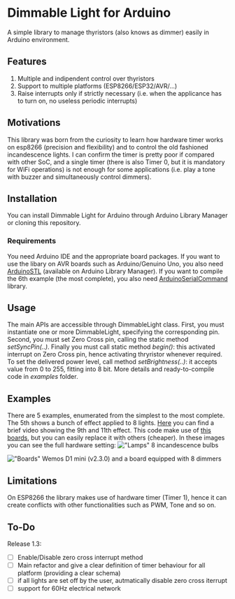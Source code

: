 # Dimmable Light for Arduino
A simple library to manage thyristors (also knows as dimmer) easily in Arduino environment. 

## Features
1. Multiple and indipendent control over thyristors
2. Support to multiple platforms (ESP8266/ESP32/AVR/...)
3. Raise interrupts only if strictly necessary (i.e. when the applicance has to turn on, no useless periodic interrupts)

## Motivations
This library was born from the curiosity to learn how hardware timer works on esp8266 (precision and flexibility) and to control the old fashioned incandescence lights. I can confirm the timer is pretty poor if compared with other SoC, and a single timer (there is also Timer 0, but it is mandatory for WiFi operations) is not enough for some applications (i.e. play a tone with buzzer and simultaneously control dimmers).

## Installation
You can install Dimmable Light for Arduino through Arduino Library Manager or cloning this repository.

### Requirements
You need Arduino IDE and the appropriate board packages. If you want to use the libary on AVR boards such as Arduino/Genuino Uno, you also need [ArduinoSTL](https://github.com/mike-matera/ArduinoSTL) (available on Arduino Library Manager). If you want to compile the 6th example (the most complete), you also need [ArduinoSerialCommand](https://github.com/kroimon/Arduino-SerialCommand) library.

## Usage
The main APIs are accessible through DimmableLight class. First, you must instantiate one or more DimmableLight, specifying the corresponding pin. Second, you must set Zero Cross pin, calling the static method *setSyncPin(..)*. Finally you must call static method *begin()*: this activated interrupt on Zero Cross pin, hence activating thryristor whenever required. To set the delivered power level, call method *setBrightness(..)*: it accepts value from 0 to 255, fitting into 8 bit. 
More details and ready-to-compile code in *examples* folder.

## Examples
There are 5 examples, enumerated from the simplest to the most complete. The 5th shows a bunch of effect applied to 8 lights. [Here](https://youtu.be/DRJcCIZw_Mw) you can find a brief video showing the 9th and 11th effect. This code make use of [this boards](https://www.ebay.it/itm/8CH-AC-LED-BULB-DIMMER-SSR-RELAY-110V-220V-SMART-HOME-ARDUINO-RASPBERRY/122631760038), but you can easily replace it with others (cheaper).
In these images you can see the full hardware setting:
!["Lamps"](https://i.ibb.co/zVBRB9k/IMG-4045.jpg "Lamps")
8 incandescence bulbs

!["Boards"](https://i.ibb.co/YN2Fktn/IMG-4041.jpg "Boards")
Wemos D1 mini (v2.3.0) and a board equipped with 8 dimmers

## Limitations
On ESP8266 the library makes use of hardware timer (Timer 1), hence it can create conflicts with other functionalities such as PWM, Tone and so on.

## To-Do
Release 1.3:

- [ ] Enable/Disable zero cross interrupt method
- [ ] Main refactor and give a clear definition of timer behaviour for all platform (providing a clear schema)
- [ ] if all lights are set off by the user, autmatically disable zero cross iterrupt 
- [ ] support for 60Hz electrical network
